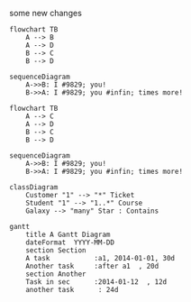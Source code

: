 some new changes

```mermaid 
flowchart TB
    A --> B
    A --> D
    B --> C
    B --> D
```

```mermaid 
sequenceDiagram
    A->>B: I #9829; you!
    B->>A: I #9829; you #infin; times more!
```


```mermaid 
flowchart TB
    A --> C
    A --> D
    B --> C
    B --> D
```
```mermaid 
sequenceDiagram
    A->>B: I #9829; you!
    B->>A: I #9829; you #infin; times more!
```
```mermaid 
classDiagram
    Customer "1" --> "*" Ticket
    Student "1" --> "1..*" Course
    Galaxy --> "many" Star : Contains
```
```mermaid 
gantt
    title A Gantt Diagram
    dateFormat  YYYY-MM-DD
    section Section
    A task           :a1, 2014-01-01, 30d
    Another task     :after a1  , 20d
    section Another
    Task in sec      :2014-01-12  , 12d
    another task      : 24d
```